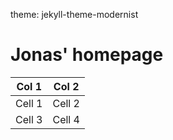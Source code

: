 theme: jekyll-theme-modernist
# Jonas' homepage

| Col 1  | Col 2 |
| ------ | ----- |
| Cell 1 | Cell 2|
| Cell 3 | Cell 4|
